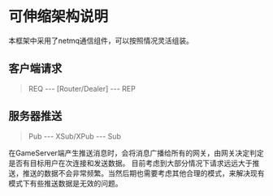 # 可伸缩架构说明

本框架中采用了netmq通信组件，可以按照情况灵活组装。

## 客户端请求
>REQ --- [Router/Dealer] --- REP   


## 服务器推送
>Pub --- XSub/XPub --- Sub 

在GameServer端产生推送消息时，会将消息广播给所有的网关，由网关决定判定是否有目标用户在次连接和发送数据。
目前考虑到大部分情况下请求远远大于推送，推送的数据不会非常频繁。当然后期也需要考虑其他合理的模式，来解决现有模式下有些推送数据是无效的问题。
